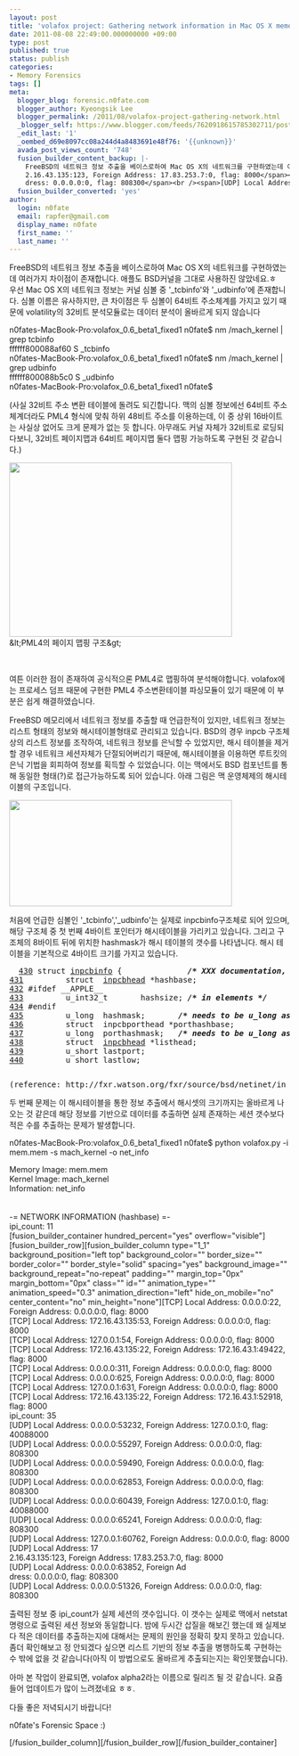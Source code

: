 ```yaml
---
layout: post
title: 'volafox project: Gathering network information in Mac OS X memory image'
date: 2011-08-08 22:49:00.000000000 +09:00
type: post
published: true
status: publish
categories:
- Memory Forensics
tags: []
meta:
  blogger_blog: forensic.n0fate.com
  blogger_author: Kyeongsik Lee
  blogger_permalink: /2011/08/volafox-project-gathering-network.html
  _blogger_self: https://www.blogger.com/feeds/7620918615785302711/posts/default/2639325745536395965
  _edit_last: '1'
  _oembed_d69e8097cc08a244d4a8483691e48f76: '{{unknown}}'
  avada_post_views_count: '748'
  fusion_builder_content_backup: |-
    FreeBSD의 네트워크 정보 추출을 베이스로하여 Mac OS X의 네트워크를 구현하였는데 여러가지 차이점이 존재합니다. 애플도 BSD커널을 그대로 사용하진 않았네요.ㅎ<br />우선 Mac OS X의 네트워크 정보는 커널 심볼 중 '_tcbinfo'와 '_udbinfo'에 존재합니다. 심볼 이름은 유사하지만, 큰 차이점은 두 심볼이 64비트 주소체계를 가지고 있기 때문에 volatility의 32비트 분석모듈로는 데이터 분석이 올바르게 되지 않습니다<br /><br /><br /><span>n0fates-MacBook-Pro:volafox_0.6_beta1_fixed1 n0fate$ nm /mach_kernel | grep tcbinfo</span><br /><span>ffffff800088af60 S _tcbinfo</span><br /><span>n0fates-MacBook-Pro:volafox_0.6_beta1_fixed1 n0fate$ nm /mach_kernel | grep udbinfo</span><br /><span>ffffff800088b5c0 S _udbinfo</span><br /><span>n0fates-MacBook-Pro:volafox_0.6_beta1_fixed1 n0fate$</span><br /><br /><br />(사실 32비트 주소 변환 테이블에 돌려도 되긴합니다. 맥의 심볼 정보에선 64비트 주소체계더라도 PML4 형식에 맞춰 하위 48비트 주소를 이용하는데, 이 중 상위 16바이트는 사실상 없어도 크게 문제가 없는 듯 합니다. 아무래도 커널 자체가 32비트로 로딩되다보니, 32비트 페이지맵과 64비트 페이지맵 둘다 맵핑 가능하도록 구현된 것 같습니다.)<br /><br /><div><a href="http://3.bp.blogspot.com/-o9r_gAX2Guw/Tj_tzzL4pKI/AAAAAAAAALk/7npJKkPrGPs/s1600/090624212018.jpeg" imageanchor="1"><img border="0" height="313" src="http://3.bp.blogspot.com/-o9r_gAX2Guw/Tj_tzzL4pKI/AAAAAAAAALk/7npJKkPrGPs/s400/090624212018.jpeg" width="400"></a></div><div>&amp;lt;PML4의 페이지 맵핑 구조&amp;gt;</div><span><br /></span><br /><br />여튼 이러한 점이 존재하여 공식적으론 PML4로 맵핑하여 분석해야합니다. volafox에는 프로세스 덤프 때문에 구현한 PML4 주소변환테이블 파싱모듈이 있기 때문에 이 부분은 쉽게 해결하였습니다.<br /><br />FreeBSD 메모리에서 네트워크 정보를 추출할 때 언급한적이 있지만, 네트워크 정보는 리스트 형태의 정보와 해시테이블형태로 관리되고 있습니다. BSD의 경우 inpcb 구조체 상의 리스트 정보를 조작하여, 네트워크 정보를 은닉할 수 있었지만, 해시 테이블을 제거할 경우 네트워크 세션자체가 단절되어버리기 때문에, 해시테이블을 이용하면 루트킷의 은닉 기법을 회피하여 정보를 획득할 수 있었습니다. 이는 맥에서도 BSD 컴포넌트를 통해 동일한 형태(?)로 접근가능하도록 되어 있습니다. 아래 그림은 맥 운영체제의 해시테이블의 구조입니다.<br /><div><a href="http://2.bp.blogspot.com/-cNRWbFAty-c/Tj_q78janoI/AAAAAAAAALg/ZNxzWI3XehQ/s1600/%25E1%2584%2589%25E1%2585%25B3%25E1%2584%258F%25E1%2585%25B3%25E1%2584%2585%25E1%2585%25B5%25E1%2586%25AB%25E1%2584%2589%25E1%2585%25A3%25E1%2586%25BA+2011-08-08+%25E1%2584%258B%25E1%2585%25A9%25E1%2584%2592%25E1%2585%25AE+10.55.16.png" imageanchor="1"><img border="0" height="191" src="http://2.bp.blogspot.com/-cNRWbFAty-c/Tj_q78janoI/AAAAAAAAALg/ZNxzWI3XehQ/s400/%25E1%2584%2589%25E1%2585%25B3%25E1%2584%258F%25E1%2585%25B3%25E1%2584%2585%25E1%2585%25B5%25E1%2586%25AB%25E1%2584%2589%25E1%2585%25A3%25E1%2586%25BA+2011-08-08+%25E1%2584%258B%25E1%2585%25A9%25E1%2584%2592%25E1%2585%25AE+10.55.16.png" width="400"></a></div>처음에 언급한 심볼인 '_tcbinfo','_udbinfo'는 실제로 inpcbinfo구조체로 되어 있으며, 해당 구조체 중 첫 번째 4바이트 포인터가 해시테이블을 가리키고 있습니다. 그리고 구조체의 8바이트 뒤에 위치한 hashmask가 해시 테이블의 갯수를 나타냅니다. 해시 테이블을 기본적으로 4바이트 크기를 가지고 있습니다.<br /><br /><span></span><br /><pre>  <a href="http://fxr.watson.org/fxr/source/bsd/netinet/in_pcb.h?v=xnu-1456.1.26#L430" name="L430">430</a> struct <a href="http://fxr.watson.org/fxr/ident?v=xnu-1456.1.26;i=inpcbinfo">inpcbinfo</a> {              <b><i>/* XXX documentation, prefixes */</i></b><br /><a href="http://fxr.watson.org/fxr/source/bsd/netinet/in_pcb.h?v=xnu-1456.1.26#L431" name="L431">431</a>         struct  <a href="http://fxr.watson.org/fxr/ident?v=xnu-1456.1.26;i=inpcbhead">inpcbhead</a> *hashbase;<br /><a href="http://fxr.watson.org/fxr/source/bsd/netinet/in_pcb.h?v=xnu-1456.1.26#L432" name="L432">432</a> #ifdef __APPLE__<br /><a href="http://fxr.watson.org/fxr/source/bsd/netinet/in_pcb.h?v=xnu-1456.1.26#L433" name="L433">433</a>         u_int32_t       hashsize; <b><i>/* in elements */</i></b><br /><a href="http://fxr.watson.org/fxr/source/bsd/netinet/in_pcb.h?v=xnu-1456.1.26#L434" name="L434">434</a> #endif<br /><a href="http://fxr.watson.org/fxr/source/bsd/netinet/in_pcb.h?v=xnu-1456.1.26#L435" name="L435">435</a>         u_long  hashmask;       <b><i>/* needs to be u_long as expected by hash functions */</i></b><br /><a href="http://fxr.watson.org/fxr/source/bsd/netinet/in_pcb.h?v=xnu-1456.1.26#L436" name="L436">436</a>         struct  inpcbporthead *porthashbase;<br /><a href="http://fxr.watson.org/fxr/source/bsd/netinet/in_pcb.h?v=xnu-1456.1.26#L437" name="L437">437</a>         u_long  porthashmask;   <b><i>/* needs to be u_long as expected by hash functions */</i></b><br /><a href="http://fxr.watson.org/fxr/source/bsd/netinet/in_pcb.h?v=xnu-1456.1.26#L438" name="L438">438</a>         struct  <a href="http://fxr.watson.org/fxr/ident?v=xnu-1456.1.26;i=inpcbhead">inpcbhead</a> *listhead;<br /><a href="http://fxr.watson.org/fxr/source/bsd/netinet/in_pcb.h?v=xnu-1456.1.26#L439" name="L439">439</a>         u_short lastport;<br /><a href="http://fxr.watson.org/fxr/source/bsd/netinet/in_pcb.h?v=xnu-1456.1.26#L440" name="L440">440</a>         u_short lastlow;</pre><pre></pre><pre>(reference: http://fxr.watson.org/fxr/source/bsd/netinet/in_pcb.h?v=xnu-1456.1.26#L426)</pre><br /><br />두 번째 문제는 이 해시테이블을 통한 정보 추출에서 해시셋의 크기까지는 올바르게 나오는 것 같은데 해당 정보를 기반으로 데이터를 추출하면 실제 존재하는 세션 갯수보다 적은 수를 추출하는 문제가 발생합니다.<br /><br /><span>n0fates-MacBook-Pro:volafox_0.6_beta1_fixed1 n0fate$ python volafox.py -i mem.mem -s mach_kernel -o net_info</span><br /><br /><span>Memory Image: mem.mem</span><br /><span>Kernel Image: mach_kernel</span><br /><span>Information: net_info</span><br /><span><br /></span><br /><span>-= NETWORK INFORMATION (hashbase) =-</span><br /><span>ipi_count: 11</span><br /><span>[TCP] Local Address: 0.0.0.0:22, Foreign Address: 0.0.0.0:0, flag: 8000</span><br /><span>[TCP] Local Address: 172.16.43.135:53, Foreign Address: 0.0.0.0:0, flag: 8000</span><br /><span>[TCP] Local Address: 127.0.0.1:54, Foreign Address: 0.0.0.0:0, flag: 8000</span><br /><span>[TCP] Local Address: 172.16.43.135:22, Foreign Address: 172.16.43.1:49422, flag: 8000</span><br /><span>[TCP] Local Address: 0.0.0.0:311, Foreign Address: 0.0.0.0:0, flag: 8000</span><br /><span>[TCP] Local Address: 0.0.0.0:625, Foreign Address: 0.0.0.0:0, flag: 8000</span><br /><span>[TCP] Local Address: 127.0.0.1:631, Foreign Address: 0.0.0.0:0, flag: 8000</span><br /><span>[TCP] Local Address: 172.16.43.135:22, Foreign Address: 172.16.43.1:52918, flag: 8000</span><br /><span>ipi_count: 35</span><br /><span>[UDP] Local Address: 0.0.0.0:53232, Foreign Address: 127.0.0.1:0, flag: 40088000</span><br /><span>[UDP] Local Address: 0.0.0.0:55297, Foreign Address: 0.0.0.0:0, flag: 808300</span><br /><span>[UDP] Local Address: 0.0.0.0:59490, Foreign Address: 0.0.0.0:0, flag: 808300</span><br /><span>[UDP] Local Address: 0.0.0.0:62853, Foreign Address: 0.0.0.0:0, flag: 808300</span><br /><span>[UDP] Local Address: 0.0.0.0:60439, Foreign Address: 127.0.0.1:0, flag: 40088000</span><br /><span>[UDP] Local Address: 0.0.0.0:65241, Foreign Address: 0.0.0.0:0, flag: 808300</span><br /><span>[UDP] Local Address: 127.0.0.1:60762, Foreign Address: 0.0.0.0:0, flag: 8000</span><br /><span>[UDP] Local Address: 17
    2.16.43.135:123, Foreign Address: 17.83.253.7:0, flag: 8000</span><br /><span>[UDP] Local Address: 0.0.0.0:63852, Foreign Ad
    dress: 0.0.0.0:0, flag: 808300</span><br /><span>[UDP] Local Address: 0.0.0.0:51326, Foreign Address: 0.0.0.0:0, flag: 808300</span><br /><div><br /></div><br />출력된 정보 중 ipi_count가 실제 세션의 갯수입니다. 이 갯수는 실제로 맥에서 netstat 명령으로 출력된 세션 정보와 동일합니다. 밤에 두시간 삽질을 해보긴 했는데 왜 실제보다 적은 데이터를 추출하는지에 대해서는 문제의 원인을 정확히 찾지 못하고 있습니다.<br />좀더 확인해보고 정 안되겠다 싶으면 리스트 기반의 정보 추출을 병행하도록 구현하는 수 밖에 없을 것 같습니다(아직 이 방법으로도 올바르게 추출되는지는 확인못했습니다).<br /><br />아마 본 작업이 완료되면, volafox alpha2라는 이름으로 릴리즈 될 것 같습니다. 요즘들어 업데이트가 많이 느려졌네요 ㅎㅎ.<br /><br />다들 좋은 저녁되시기 바랍니다!<div>n0fate's Forensic Space :)</div>
  fusion_builder_converted: 'yes'
author:
  login: n0fate
  email: rapfer@gmail.com
  display_name: n0fate
  first_name: ''
  last_name: ''
---
```

<p>FreeBSD의 네트워크 정보 추출을 베이스로하여 Mac OS X의 네트워크를 구현하였는데 여러가지 차이점이 존재합니다. 애플도 BSD커널을 그대로 사용하진 않았네요.ㅎ<br />우선 Mac OS X의 네트워크 정보는 커널 심볼 중 '_tcbinfo'와 '_udbinfo'에 존재합니다. 심볼 이름은 유사하지만, 큰 차이점은 두 심볼이 64비트 주소체계를 가지고 있기 때문에 volatility의 32비트 분석모듈로는 데이터 분석이 올바르게 되지 않습니다</p>
<p><span>n0fates-MacBook-Pro:volafox_0.6_beta1_fixed1 n0fate$ nm /mach_kernel | grep tcbinfo</span><br /><span>ffffff800088af60 S _tcbinfo</span><br /><span>n0fates-MacBook-Pro:volafox_0.6_beta1_fixed1 n0fate$ nm /mach_kernel | grep udbinfo</span><br /><span>ffffff800088b5c0 S _udbinfo</span><br /><span>n0fates-MacBook-Pro:volafox_0.6_beta1_fixed1 n0fate$</span></p>
<p>(사실 32비트 주소 변환 테이블에 돌려도 되긴합니다. 맥의 심볼 정보에선 64비트 주소체계더라도 PML4 형식에 맞춰 하위 48비트 주소를 이용하는데, 이 중 상위 16바이트는 사실상 없어도 크게 문제가 없는 듯 합니다. 아무래도 커널 자체가 32비트로 로딩되다보니, 32비트 페이지맵과 64비트 페이지맵 둘다 맵핑 가능하도록 구현된 것 같습니다.)</p>
<div><a href="http://3.bp.blogspot.com/-o9r_gAX2Guw/Tj_tzzL4pKI/AAAAAAAAALk/7npJKkPrGPs/s1600/090624212018.jpeg" imageanchor="1"><img border="0" height="313" src="{{ site.baseurl }}/assets/090624212018.jpeg" width="400" /></a></div>
<div>&amp;lt;PML4의 페이지 맵핑 구조&amp;gt;</div>
<p><span><br /></span></p>
<p>여튼 이러한 점이 존재하여 공식적으론 PML4로 맵핑하여 분석해야합니다. volafox에는 프로세스 덤프 때문에 구현한 PML4 주소변환테이블 파싱모듈이 있기 때문에 이 부분은 쉽게 해결하였습니다.</p>
<p>FreeBSD 메모리에서 네트워크 정보를 추출할 때 언급한적이 있지만, 네트워크 정보는 리스트 형태의 정보와 해시테이블형태로 관리되고 있습니다. BSD의 경우 inpcb 구조체 상의 리스트 정보를 조작하여, 네트워크 정보를 은닉할 수 있었지만, 해시 테이블을 제거할 경우 네트워크 세션자체가 단절되어버리기 때문에, 해시테이블을 이용하면 루트킷의 은닉 기법을 회피하여 정보를 획득할 수 있었습니다. 이는 맥에서도 BSD 컴포넌트를 통해 동일한 형태(?)로 접근가능하도록 되어 있습니다. 아래 그림은 맥 운영체제의 해시테이블의 구조입니다.
<div><a href="http://2.bp.blogspot.com/-cNRWbFAty-c/Tj_q78janoI/AAAAAAAAALg/ZNxzWI3XehQ/s1600/%25E1%2584%2589%25E1%2585%25B3%25E1%2584%258F%25E1%2585%25B3%25E1%2584%2585%25E1%2585%25B5%25E1%2586%25AB%25E1%2584%2589%25E1%2585%25A3%25E1%2586%25BA+2011-08-08+%25E1%2584%258B%25E1%2585%25A9%25E1%2584%2592%25E1%2585%25AE+10.55.16.png" imageanchor="1"><img border="0" height="191" src="{{ site.baseurl }}/assets/%25E1%2584%2589%25E1%2585%25B3%25E1%2584%258F%25E1%2585%25B3%25E1%2584%2585%25E1%2585%25B5%25E1%2586%25AB%25E1%2584%2589%25E1%2585%25A3%25E1%2586%25BA+2011-08-08+%25E1%2584%258B%25E1%2585%25A9%25E1%2584%2592%25E1%2585%25AE+10.55.16.png" width="400" /></a></div>
<p>처음에 언급한 심볼인 '_tcbinfo','_udbinfo'는 실제로 inpcbinfo구조체로 되어 있으며, 해당 구조체 중 첫 번째 4바이트 포인터가 해시테이블을 가리키고 있습니다. 그리고 구조체의 8바이트 뒤에 위치한 hashmask가 해시 테이블의 갯수를 나타냅니다. 해시 테이블을 기본적으로 4바이트 크기를 가지고 있습니다.</p>
<p><span></span>
<pre>  <a href="http://fxr.watson.org/fxr/source/bsd/netinet/in_pcb.h?v=xnu-1456.1.26#L430" name="L430">430</a> struct <a href="http://fxr.watson.org/fxr/ident?v=xnu-1456.1.26;i=inpcbinfo">inpcbinfo</a> {              <b><i>/* XXX documentation, prefixes */</i></b><br /><a href="http://fxr.watson.org/fxr/source/bsd/netinet/in_pcb.h?v=xnu-1456.1.26#L431" name="L431">431</a>         struct  <a href="http://fxr.watson.org/fxr/ident?v=xnu-1456.1.26;i=inpcbhead">inpcbhead</a> *hashbase;<br /><a href="http://fxr.watson.org/fxr/source/bsd/netinet/in_pcb.h?v=xnu-1456.1.26#L432" name="L432">432</a> #ifdef __APPLE__<br /><a href="http://fxr.watson.org/fxr/source/bsd/netinet/in_pcb.h?v=xnu-1456.1.26#L433" name="L433">433</a>         u_int32_t       hashsize; <b><i>/* in elements */</i></b><br /><a href="http://fxr.watson.org/fxr/source/bsd/netinet/in_pcb.h?v=xnu-1456.1.26#L434" name="L434">434</a> #endif<br /><a href="http://fxr.watson.org/fxr/source/bsd/netinet/in_pcb.h?v=xnu-1456.1.26#L435" name="L435">435</a>         u_long  hashmask;       <b><i>/* needs to be u_long as expected by hash functions */</i></b><br /><a href="http://fxr.watson.org/fxr/source/bsd/netinet/in_pcb.h?v=xnu-1456.1.26#L436" name="L436">436</a>         struct  inpcbporthead *porthashbase;<br /><a href="http://fxr.watson.org/fxr/source/bsd/netinet/in_pcb.h?v=xnu-1456.1.26#L437" name="L437">437</a>         u_long  porthashmask;   <b><i>/* needs to be u_long as expected by hash functions */</i></b><br /><a href="http://fxr.watson.org/fxr/source/bsd/netinet/in_pcb.h?v=xnu-1456.1.26#L438" name="L438">438</a>         struct  <a href="http://fxr.watson.org/fxr/ident?v=xnu-1456.1.26;i=inpcbhead">inpcbhead</a> *listhead;<br /><a href="http://fxr.watson.org/fxr/source/bsd/netinet/in_pcb.h?v=xnu-1456.1.26#L439" name="L439">439</a>         u_short lastport;<br /><a href="http://fxr.watson.org/fxr/source/bsd/netinet/in_pcb.h?v=xnu-1456.1.26#L440" name="L440">440</a>         u_short lastlow;</pre>
<pre></pre>
<pre>(reference: http://fxr.watson.org/fxr/source/bsd/netinet/in_pcb.h?v=xnu-1456.1.26#L426)</pre>
<p>두 번째 문제는 이 해시테이블을 통한 정보 추출에서 해시셋의 크기까지는 올바르게 나오는 것 같은데 해당 정보를 기반으로 데이터를 추출하면 실제 존재하는 세션 갯수보다 적은 수를 추출하는 문제가 발생합니다.</p>
<p><span>n0fates-MacBook-Pro:volafox_0.6_beta1_fixed1 n0fate$ python volafox.py -i mem.mem -s mach_kernel -o net_info</span></p>
<p><span>Memory Image: mem.mem</span><br /><span>Kernel Image: mach_kernel</span><br /><span>Information: net_info</span><br /><span><br /></span><br /><span>-= NETWORK INFORMATION (hashbase) =-</span><br /><span>ipi_count: 11</span><br /><span>[fusion_builder_container hundred_percent="yes" overflow="visible"][fusion_builder_row][fusion_builder_column type="1_1" background_position="left top" background_color="" border_size="" border_color="" border_style="solid" spacing="yes" background_image="" background_repeat="no-repeat" padding="" margin_top="0px" margin_bottom="0px" class="" id="" animation_type="" animation_speed="0.3" animation_direction="left" hide_on_mobile="no" center_content="no" min_height="none"][TCP] Local Address: 0.0.0.0:22, Foreign Address: 0.0.0.0:0, flag: 8000</span><br /><span>[TCP] Local Address: 172.16.43.135:53, Foreign Address: 0.0.0.0:0, flag: 8000</span><br /><span>[TCP] Local Address: 127.0.0.1:54, Foreign Address: 0.0.0.0:0, flag: 8000</span><br /><span>[TCP] Local Address: 172.16.43.135:22, Foreign Address: 172.16.43.1:49422, flag: 8000</span><br /><span>[TCP] Local Address: 0.0.0.0:311, Foreign Address: 0.0.0.0:0, flag: 8000</span><br /><span>[TCP] Local Address: 0.0.0.0:625, Foreign Address: 0.0.0.0:0, flag: 8000</span><br /><span>[TCP] Local Address: 127.0.0.1:631, Foreign Address: 0.0.0.0:0, flag: 8000</span><br /><span>[TCP] Local Address: 172.16.43.135:22, Foreign Address: 172.16.43.1:52918, flag: 8000</span><br /><span>ipi_count: 35</span><br /><span>[UDP] Local Address: 0.0.0.0:53232, Foreign Address: 127.0.0.1:0, flag: 40088000</span><br /><span>[UDP] Local Address: 0.0.0.0:55297, Foreign Address: 0.0.0.0:0, flag: 808300</span><br /><span>[UDP] Local Address: 0.0.0.0:59490, Foreign Address: 0.0.0.0:0, flag: 808300</span><br /><span>[UDP] Local Address: 0.0.0.0:62853, Foreign Address: 0.0.0.0:0, flag: 808300</span><br /><span>[UDP] Local Address: 0.0.0.0:60439, Foreign Address: 127.0.0.1:0, flag: 40088000</span><br /><span>[UDP] Local Address: 0.0.0.0:65241, Foreign Address: 0.0.0.0:0, flag: 808300</span><br /><span>[UDP] Local Address: 127.0.0.1:60762, Foreign Address: 0.0.0.0:0, flag: 8000</span><br /><span>[UDP] Local Address: 17<br />
2.16.43.135:123, Foreign Address: 17.83.253.7:0, flag: 8000</span><br /><span>[UDP] Local Address: 0.0.0.0:63852, Foreign Ad<br />
dress: 0.0.0.0:0, flag: 808300</span><br /><span>[UDP] Local Address: 0.0.0.0:51326, Foreign Address: 0.0.0.0:0, flag: 808300</span>
<div></div>
<p>출력된 정보 중 ipi_count가 실제 세션의 갯수입니다. 이 갯수는 실제로 맥에서 netstat 명령으로 출력된 세션 정보와 동일합니다. 밤에 두시간 삽질을 해보긴 했는데 왜 실제보다 적은 데이터를 추출하는지에 대해서는 문제의 원인을 정확히 찾지 못하고 있습니다.<br />좀더 확인해보고 정 안되겠다 싶으면 리스트 기반의 정보 추출을 병행하도록 구현하는 수 밖에 없을 것 같습니다(아직 이 방법으로도 올바르게 추출되는지는 확인못했습니다).</p>
<p>아마 본 작업이 완료되면, volafox alpha2라는 이름으로 릴리즈 될 것 같습니다. 요즘들어 업데이트가 많이 느려졌네요 ㅎㅎ.</p>
<p>다들 좋은 저녁되시기 바랍니다!
<div>n0fate's Forensic Space :)</div>
<p>[/fusion_builder_column][/fusion_builder_row][/fusion_builder_container]</p>
